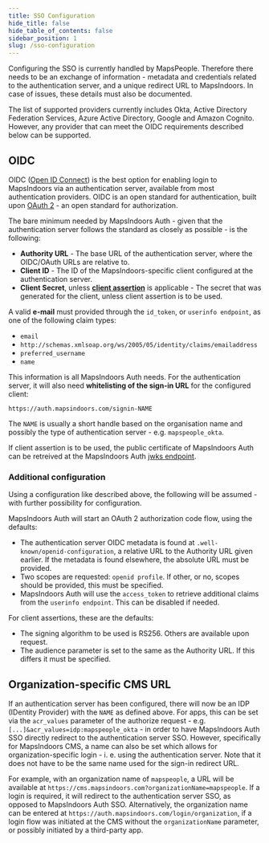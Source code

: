 ```yaml
---
title: SSO Configuration
hide_title: false
hide_table_of_contents: false
sidebar_position: 1
slug: /sso-configuration
---
```


Configuring the SSO is currently handled by MapsPeople. Therefore there needs to be an exchange of information - metadata and credentials related to the authentication server, and a unique redirect URL to MapsIndoors. In case of issues, these details must also be documented.

The list of supported providers currently includes Okta, Active Directory Federation Services, Azure Active Directory, Google and Amazon Cognito. However, any provider that can meet the OIDC requirements described below can be supported.

## OIDC

OIDC ([Open ID Connect](https://openid.net/connect/)) is the best option for enabling login to MapsIndoors via an authentication server, available from most authentication providers. OIDC is an open standard for authentication, built upon [OAuth 2](https://oauth.net/2/) - an open standard for authorization.

The bare minimum needed by MapsIndoors Auth - given that the authentication server follows the standard as closely as possible - is the following:

* **Authority URL** - The base URL of the authentication server, where the OIDC/OAuth URLs are relative to.
* **Client ID** - The ID of the MapsIndoors-specific client configured at the authentication server.
* **Client Secret**, unless [**client assertion**](https://datatracker.ietf.org/doc/html/rfc7523) is applicable - The secret that was generated for the client, unless client assertion is to be used.

A valid **e-mail** must provided through the `id_token`, or `userinfo endpoint`, as one of the following claim types:

* `email`
* `http://schemas.xmlsoap.org/ws/2005/05/identity/claims/emailaddress`
* `preferred_username`
* `name`

This information is all MapsIndoors Auth needs. For the authentication server, it will also need **whitelisting of the sign-in URL** for the configured client:

`https://auth.mapsindoors.com/signin-NAME`

The `NAME` is usually a short handle based on the organisation name and possibly the type of authentication server - e.g. `mapspeople_okta`.

If client assertion is to be used, the public certificate of MapsIndoors Auth can be retreived at the MapsIndoors Auth [jwks endpoint](https://auth.mapsindoors.com/.well-known/openid-configuration/jwks).

### Additional configuration

Using a configuration like described above, the following will be assumed - with further possibility for configuration.

MapsIndoors Auth will start an OAuth 2 authorization code flow, using the defaults:

* The authentication server OIDC metadata is found at `.well-known/openid-configuration`, a relative URL to the Authority URL given earlier. If the metadata is found elsewhere, the absolute URL must be provided.
* Two scopes are requested: `openid profile`. If other, or no, scopes should be provided, this must be specified.
* MapsIndoors Auth will use the `access_token` to retrieve additional claims from the `userinfo endpoint`. This can be disabled if needed.

For client assertions, these are the defaults:

* The signing algorithm to be used is RS256. Others are available upon request.
* The audience parameter is set to the same as the Authority URL. If this differs it must be specified.

## Organization-specific CMS URL

If an authentication server has been configured, there will now be an IDP (IDentity Provider) with the `NAME` as defined above. For apps, this can be set via the `acr_values` parameter of the authorize request - e.g. `[...]&acr_values=idp:mapspeople_okta` - in order to have MapsIndoors Auth SSO directly redirect to the authentication server SSO. However, specifically for MapsIndoors CMS, a name can also be set which allows for organization-specific login - i. e. using the authentication server. Note that it does not have to be the same name used for the sign-in redirect URL.

For example, with an organization name of `mapspeople`, a URL will be available at `https://cms.mapsindoors.com?organizationName=mapspeople`. If a login is required, it will redirect to the authentication server SSO, as opposed to MapsIndoors Auth SSO. Alternatively, the organization name can be entered at `https://auth.mapsindoors.com/login/organization`, if a login flow was initiated at the CMS without the `organizationName` parameter, or possibly initiated by a third-party app.
